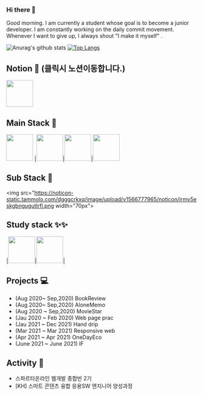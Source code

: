 ### Hi there 👋
Good morning. I am currently a student whose goal is to become a junior developer.
I am constantly working on the daily commit movement. 
Whenever I want to give up, I always shout "I make it myself" .

![Anurag's github stats](https://github-readme-stats.vercel.app/api?username=rlwi440&show_icons=true&theme=tokyonight)
[![Top Langs](https://github-readme-stats.vercel.app/api/top-langs/?username=rlwi440&layout=compact)](https://github.com/anuraghazra/github-readme-stats)


Notion 🎫 (클릭시 노션이동합니다.)
---------------------
[<img src="https://noticon-static.tammolo.com/dgggcrkxq/image/upload/v1570106347/noticon/hx52ypkqqdzjdvd8iaid.svg" width="70px">](https://www.notion.so/Dashborad-0172a135f6a74b999a1aa2828a15e0a8)


 Main Stack 🐢
--------------------------
<img src="https://noticon-static.tammolo.com/dgggcrkxq/image/upload/v1566995514/noticon/jufppyr8htislboas4ve.png" width="70px"> |<img src="https://noticon-static.tammolo.com/dgggcrkxq/image/upload/v1566912109/noticon/puksfce6wca36hes1vom.png" width="70px">|<img src ="https://noticon-static.tammolo.com/dgggcrkxq/image/upload/v1592435019/noticon/z0s5osjhwlxpeo6pxslv.png" width="70px">|<img src="https://noticon-static.tammolo.com/dgggcrkxq/image/upload/v1570946287/noticon/qgdiv5ctkcneujidjuv1.png" width="70px"> 

 Sub Stack 🐢
 -----------------------
 <img src="https://noticon-static.tammolo.com/dgggcrkxq/image/upload/v1566777965/noticon/jrmv5eskgbngugutlrfl.png width="70px">

Study stack ✨✨
------------------------
|<img src="https://noticon-static.tammolo.com/dgggcrkxq/image/upload/v1566557331/noticon/d5hqar2idkoefh6fjtpu.png" width="70px">|<img src="https://noticon-static.tammolo.com/dgggcrkxq/image/upload/v1566911998/noticon/pgp6gfml2syj2xujx5qp.png" width="70px">|



Projects 💻
----------------------------
* (Aug 2020~ Sep,2020) BookReview 
* (Aug 2020~ Sep,2020) AloneMemo 
* (Aug 2020 ~ Sep,2020) MovieStar 
* (Jau 2020 ~ Feb 2020) Web page prac 
* (Jau 2021 ~ Dec 2021) Hand drip 
* (Mar 2021 ~ Mar 2021) Responsive web 
* (Apr 2021 ~ Apr 2021) OneDayEco 
* (June 2021 ~ June 2021) IF

Activity 💪
-----------------------------
* 스파르타온라인 웹개발 종합반 2기  
* [KH] 스마트 콘텐츠 융합 응용SW 엔지니어 양성과정 
